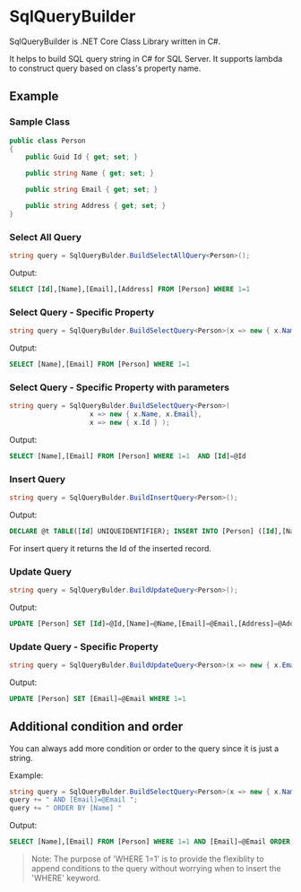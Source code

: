 # SqlQueryBuilder
SqlQueryBuilder is .NET Core Class Library written in C#.

It helps to build SQL query string in C# for SQL Server. It supports lambda to construct query based on class's property name.


## Example
### Sample Class
```csharp
public class Person
{
    public Guid Id { get; set; }

    public string Name { get; set; }

    public string Email { get; set; }

    public string Address { get; set; }
}
```

### Select All Query
```csharp
string query = SqlQueryBulder.BuildSelectAllQuery<Person>();
```

Output:
```sql
SELECT [Id],[Name],[Email],[Address] FROM [Person] WHERE 1=1
```

### Select Query - Specific Property
```csharp
string query = SqlQueryBulder.BuildSelectQuery<Person>(x => new { x.Name, x.Email } );
```

Output:
```sql
SELECT [Name],[Email] FROM [Person] WHERE 1=1
```

### Select Query - Specific Property with parameters
```csharp
string query = SqlQueryBulder.BuildSelectQuery<Person>(
                    x => new { x.Name, x.Email}, 
                    x => new { x.Id } );
```

Output:
```sql
SELECT [Name],[Email] FROM [Person] WHERE 1=1  AND [Id]=@Id
```

### Insert Query
```csharp
string query = SqlQueryBulder.BuildInsertQuery<Person>();
```

Output:
```sql
DECLARE @t TABLE([Id] UNIQUEIDENTIFIER); INSERT INTO [Person] ([Id],[Name],[Email],[Address]) OUTPUT INSERTED.[Id] INTO @t VALUES (@Id,@Name,@Email,@Address); SELECT [Id] FROM @t
```

For insert query it returns the Id of the inserted record.

### Update Query
```csharp
string query = SqlQueryBulder.BuildUpdateQuery<Person>();
```

Output:
```sql
UPDATE [Person] SET [Id]=@Id,[Name]=@Name,[Email]=@Email,[Address]=@Address WHERE 1=1
```

### Update Query - Specific Property
```csharp
string query = SqlQueryBulder.BuildUpdateQuery<Person>(x => new { x.Email });
```

Output:
```sql
UPDATE [Person] SET [Email]=@Email WHERE 1=1
```

## Additional condition and order
You can always add more condition or order to the query since it is just a string.

Example:
```csharp
string query = SqlQueryBulder.BuildSelectQuery<Person>(x => new { x.Name, x.Email } );
query += " AND [Email]=@Email ";
query += " ORDER BY [Name] "
```
Output:
```sql
SELECT [Name],[Email] FROM [Person] WHERE 1=1 AND [Email]=@Email ORDER BY [Name]
```

> Note: The purpose of 'WHERE 1=1' is to provide the flexiblity to append conditions to the query without worrying when to insert the 'WHERE' keyword.